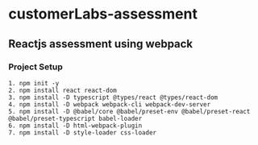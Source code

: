 # customerLabs-assessment
## Reactjs assessment using webpack

### Project Setup

```console
1. npm init -y
2. npm install react react-dom
3. npm install -D typescript @types/react @types/react-dom
4. npm install -D webpack webpack-cli webpack-dev-server
5. npm install -D @babel/core @babel/preset-env @babel/preset-react @babel/preset-typescript babel-loader
6. npm install -D html-webpack-plugin
7. npm install -D style-loader css-loader
```



